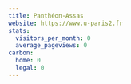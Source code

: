 ```yaml
---
title: Panthéon-Assas
website: https://www.u-paris2.fr
stats:
  visitors_per_month: 0
  average_pageviews: 0
carbon:
  home: 0
  legal: 0
---
```

